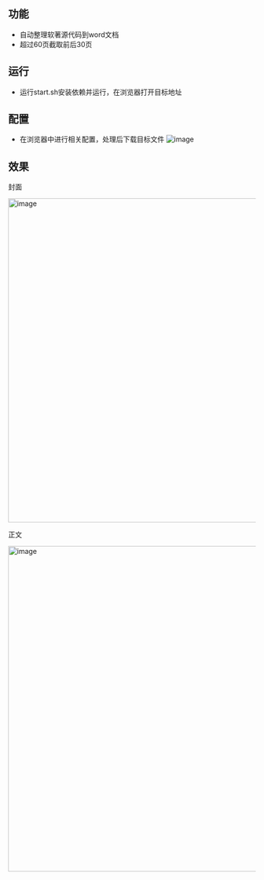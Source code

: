 ## 功能

- 自动整理软著源代码到word文档
- 超过60页截取前后30页

## 运行

- 运行start.sh安装依赖并运行，在浏览器打开目标地址

## 配置
- 在浏览器中进行相关配置，处理后下载目标文件
![image](https://github.com/user-attachments/assets/1aa75105-af46-4fd6-9ac9-a4afa20da8ca)


## 效果
封面

<img width="660" alt="image" src="https://github.com/user-attachments/assets/8cbfde1f-93a9-4946-9ba8-9689c9bb0b8f">

正文

<img width="663" alt="image" src="https://github.com/user-attachments/assets/ad1115ba-d049-40ef-959b-0726f805024a">

